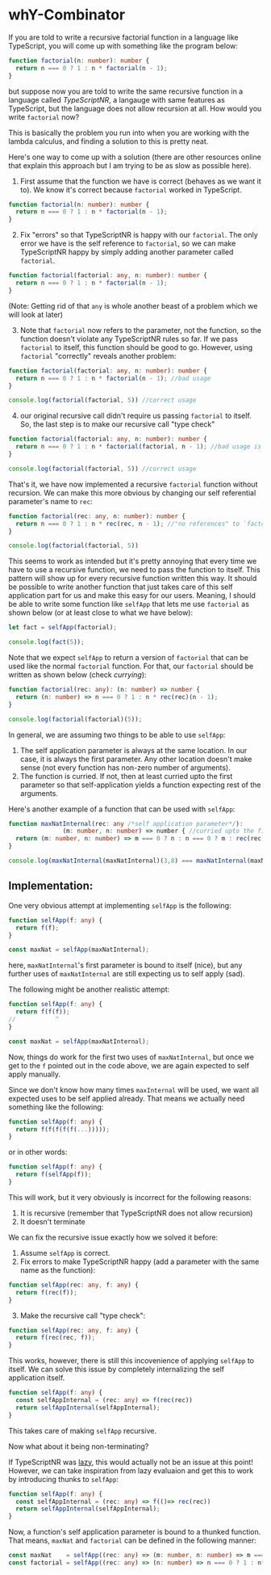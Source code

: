 # whY-Combinator

If you are told to write a recursive factorial function in a language like TypeScript, you will come up
with something like the program below:

```typescript
function factorial(n: number): number {
  return n === 0 ? 1 : n * factorial(n - 1);
}
```

but suppose now you are told to write the same recursive function in a language called _TypeScriptNR_, a langauge
with same features as TypeScript, but the language does not allow recursion at all. How would you write `factorial` now?

This is basically the problem you run into when you are working with the lambda calculus, and finding a solution to this is
pretty neat.

Here's one way to come up with a solution (there are other resources online that explain this approach but I am trying to be
as slow as possible here).

1) First assume that the function we have is correct (behaves as we want it to). We know it's correct because `factorial`
worked in TypeScript.
```typescript
function factorial(n: number): number {
  return n === 0 ? 1 : n * factorial(n - 1);
}
```

2) Fix "errors" so that TypeScriptNR is happy with our `factorial`. The only error we have is the self reference to `factorial`, so we
can make TypeScriptNR happy by simply adding another parameter called `factorial`.
```typescript
function factorial(factorial: any, n: number): number {
  return n === 0 ? 1 : n * factorial(n - 1);
}
```
(Note: Getting rid of that `any` is whole another beast of a problem which we will look at later)

3) Note that `factorial` now refers to the parameter, not the function, so the function doesn't violate any TypeScriptNR rules so far.
If we pass `factorial` to itself, this function should be good to go. However, using `factorial` "correctly" reveals another problem:
```typescript
function factorial(factorial: any, n: number): number {
  return n === 0 ? 1 : n * factorial(n - 1); //bad usage
}

console.log(factorial(factorial, 5)) //correct usage
```

4) our original recursive call didn't require us passing `factorial` to itself. So, the last step is to make our recursive call "type check"
```typescript
function factorial(factorial: any, n: number): number {
  return n === 0 ? 1 : n * factorial(factorial, n - 1); //bad usage is good now
}

console.log(factorial(factorial, 5)) //correct usage
```

That's it, we have now implemented a recursive `factorial` function without recursion. We can make this more obvious by changing our
self referential parameter's name to `rec`:
```typescript
function factorial(rec: any, n: number): number {
  return n === 0 ? 1 : n * rec(rec, n - 1); //"no references" to `factorial` here
}

console.log(factorial(factorial, 5))
```

This seems to work as intended but it's pretty annoying that every time we have to use a recursive function, we need to pass the function
to itself. This pattern will show up for every recursive function written this way. It should be possible to write another function
that just takes care of this self application part for us and make this easy for our users.
Meaning, I should be able to write some function like `selfApp` that lets me use `factorial` as shown below (or at least close to what
we have below):

```typescript
let fact = selfApp(factorial);

console.log(fact(5));
```

Note that we expect `selfApp` to return a version of `factorial` that can be used like the normal `factorial` function. For that, our
`factorial` should be written as shown below (check *currying*):
```typescript
function factorial(rec: any): (n: number) => number {
  return (n: number) => n === 0 ? 1 : n * rec(rec)(n - 1);
}

console.log(factorial(factorial)(5));
```

In general, we are assuming two things to be able to use `selfApp`:
1) The self application parameter is always at the same location. In our case, it is always the first parameter.
Any other location doesn't make sense (not every function has non-zero number of arguments).
2) The function is curried. If not, then at least curried upto the first parameter so that self-application yields a
function expecting rest of the arguments.

Here's another example of a function that can be used with `selfApp`:
```typescript
function maxNatInternal(rec: any /*self application parameter*/):
               (m: number, n: number) => number { //curried upto the first parameter
  return (m: number, n: number) => m === 0 ? n : n === 0 ? m : rec(rec)(m-1,n-1);
}

console.log(maxNatInternal(maxNatInternal)(3,8) === maxNatInternal(maxNatInternal)(8,3)); // true
```

## Implementation:

One very obvious attempt at implementing `selfApp` is the following:
```typescript
function selfApp(f: any) {
  return f(f);
}

const maxNat = selfApp(maxNatInternal);
```
here, `maxNatInternal`'s first parameter is bound to itself (nice), but any further uses of `maxNatInternal` are still expecting us to
self apply (sad).


The following might be another realistic attempt:
```typescript
function selfApp(f: any) {
  return f(f(f));
//           ^
}

const maxNat = selfApp(maxNatInternal);
```
Now, things do work for the first two uses of `maxNatInternal`, but once we get to the `f` pointed out in the code above, we are again
expected to self apply manually.

Since we don't know how many times `maxInternal` will be used, we want all expected uses to be self applied already. That means we
actually need something like the following:
```typescript
function selfApp(f: any) {
  return f(f(f(f(f(...)))));
}
```

or in other words:

```typescript
function selfApp(f: any) {
  return f(selfApp(f));
}
```
This will work, but it very obviously is incorrect for the following reasons:
1. It is recursive (remember that TypeScriptNR does not allow recursion)
2. It doesn't terminate

We can fix the recursive issue exactly how we solved it before:

1. Assume `selfApp` is correct.
2. Fix errors to make TypeScriptNR happy (add a parameter with the same name as the function):
```typescript
function selfApp(rec: any, f: any) {
  return f(rec(f));
}
```
3. Make the recursive call "type check":
```typescript
function selfApp(rec: any, f: any) {
  return f(rec(rec, f));
}
```
This works, however, there is still this incovenience of applying `selfApp` to itself. We can solve this issue by completely internalizing the
self application itself.

```typescript
function selfApp(f: any) {
  const selfAppInternal = (rec: any) => f(rec(rec))
  return selfAppInternal(selfAppInternal);
}
```

This takes care of making `selfApp` recursive.

Now what about it being non-terminating?

If TypeScriptNR was [lazy](https://en.wikipedia.org/wiki/Lazy_evaluation), this would actually not be an issue at this point!
However, we can take inspiration from lazy evaluaion and get this to work by introducing thunks to `selfApp`:
```typescript
function selfApp(f: any) {
  const selfAppInternal = (rec: any) => f(()=> rec(rec))
  return selfAppInternal(selfAppInternal);
}
```

Now, a function's self application parameter is bound to a thunked function. That means, `maxNat` and `factorial` can be defined
in the following manner:

```typescript
const maxNat    = selfApp((rec: any) => (m: number, n: number) => m === 0 ? n : n === 0 ? m : (rec)(m-1,n-1));
const factorial = selfApp((rec: any) => (n: number) => n === 0 ? 1 : n*(rec)(n-1));
```
